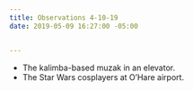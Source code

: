 ```yaml
---
title: Observations 4-10-19
date: 2019-05-09 16:27:00 -05:00


---
```


- The kalimba-based muzak in an elevator.
- The Star Wars cosplayers at O’Hare airport.